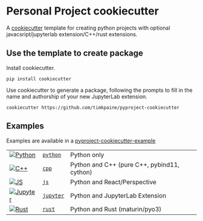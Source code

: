 # Personal Project cookiecutter

A [cookiecutter](https://github.com/audreyr/cookiecutter) template for creating python projects with optional javacsript/jupyterlab extension/C++/rust extensions.

## Use the template to create package

Install cookiecutter.

```
pip install cookiecutter
```

Use cookiecutter to generate a package, following the prompts to fill in the name and authorship of your new JupyterLab extension.

```
cookiecutter https://github.com/timkpaine/pyproject-cookiecutter
```

## Examples
Examples are available in a [pyproject-cookiecutter-example](https://github.com/timkpaine/pyproject-cookiecutter-example)

| | | |
|:--|:--|:--|
[![Python](https://github.com/timkpaine/pyproject-cookiecutter-example/workflows/Build%20Status/badge.svg?branch=python)](https://github.com/timkpaine/pyproject-cookiecutter-example/actions?query=workflow%3A%22Build+Status%22) | [`python`](https://github.com/timkpaine/pyproject-cookiecutter-example/tree/python) | Python only |
[![C++](https://github.com/timkpaine/pyproject-cookiecutter-example/workflows/Build%20Status/badge.svg?branch=cpp)](https://github.com/timkpaine/pyproject-cookiecutter-example/actions?query=workflow%3A%22Build+Status%22) | [`cpp`](https://github.com/timkpaine/pyproject-cookiecutter-example/tree/cpp) | Python and C++ (pure C++, pybind11, cython) |
[![JS](https://github.com/timkpaine/pyproject-cookiecutter-example/workflows/Build%20Status/badge.svg?branch=js)](https://github.com/timkpaine/pyproject-cookiecutter-example/actions?query=workflow%3A%22Build+Status%22) | [`js`](https://github.com/timkpaine/pyproject-cookiecutter-example/tree/js) | Python and React/Perspective |
[![Jupyter](https://github.com/timkpaine/pyproject-cookiecutter-example/workflows/Build%20Status/badge.svg?branch=jupyter)](https://github.com/timkpaine/pyproject-cookiecutter-example/actions?query=workflow%3A%22Build+Status%22) | [`jupyter`](https://github.com/timkpaine/pyproject-cookiecutter-example/tree/jupyter) | Python and JupyterLab Extension |
[![Rust](https://github.com/timkpaine/pyproject-cookiecutter-example/workflows/Build%20Status/badge.svg?branch=rust)](https://github.com/timkpaine/pyproject-cookiecutter-example/actions?query=workflow%3A%22Build+Status%22) | [`rust`](https://github.com/timkpaine/pyproject-cookiecutter-example/tree/rust) | Python and Rust (maturin/pyo3) |


